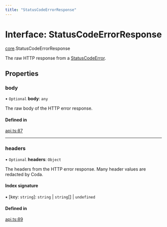 ```yaml
---
title: "StatusCodeErrorResponse"
---
```

# Interface: StatusCodeErrorResponse

[core](../modules/core.md).StatusCodeErrorResponse

The raw HTTP response from a [StatusCodeError](../classes/core.StatusCodeError.md).

## Properties

### body

• `Optional` **body**: `any`

The raw body of the HTTP error response.

#### Defined in

[api.ts:87](https://github.com/coda/packs-sdk/blob/main/api.ts#L87)

___

### headers

• `Optional` **headers**: `Object`

The headers from the HTTP error response. Many header values are redacted by Coda.

#### Index signature

▪ [key: `string`]: `string` \| `string`[] \| `undefined`

#### Defined in

[api.ts:89](https://github.com/coda/packs-sdk/blob/main/api.ts#L89)
